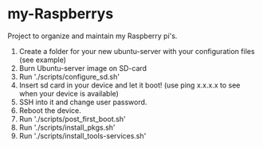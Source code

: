# my-Raspberrys
Project to organize and maintain my Raspberry pi's.

1. Create a folder for your new ubuntu-server with your configuration files (see example)
2. Burn Ubuntu-server image on SD-card
3. Run './scripts/configure_sd.sh'
4. Insert sd card in your device and let it boot! (use ping x.x.x.x to see when your device is available)
5. SSH into it and change user password.
6. Reboot the device. 
7. Run './scripts/post_first_boot.sh'
8. Run './scripts/install_pkgs.sh'
9. Run './scripts/install_tools-services.sh'
 